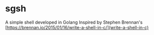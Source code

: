 # sgsh
A simple shell developed in Golang
Inspired by Stephen Brennan's [https://brennan.io/2015/01/16/write-a-shell-in-c/](write-a-shell-in-c)

